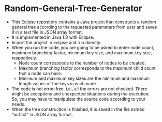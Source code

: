 # Random-General-Tree-Generator
- This Eclipse repository contains a Java project that constructs a random general tree according to the requested parameters from user and saves it in a text file in JSON array format.
- It is implemented in Java 1.8 with Eclipse.
- Import the project in Eclipse and run directly.
- When you run the code, you are going to be asked to enter node count, maximum branching factor, minimum key size, and maximum key size, respectively.
	- Node count corresponds to the number of nodes to be created.
	- Maximum branching factor corresponds to the maximum child count that a node can have.
	- Minimum and maximum key sizes are the minimum and maximum length values of the keys in each node.
- The code is not error-free, i.e., all the errors are not checked. There might be exceptions and unexpected situations during the execution. So, you may have to manipulate the source code according to your needs.
- When the tree construction is finished, it is saved in the file named "out.txt" in JSON array format.

